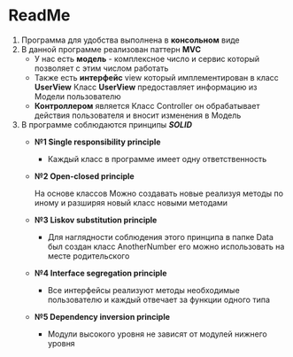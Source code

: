 # ReadMe

1. Программа для удобства выполнена в **консольном** виде
2. В данной программе реализован паттерн **MVC**
    - У нас есть **модель** - комплексное число и сервис который позволяет с этим числом работать
    - Также есть **интерфейс** view который имплементирован в класс **UserView**
      Класс **UserView** предоставляет информацию из Модели пользователю
    - **Контроллером** является Класс Controller он обрабатывает действия пользователя и вносит изменения в Модель
3. В программе соблюдаются принципы ***SOLID***
    - **№1 Single responsibility principle**
        - Каждый класс в программе имеет одну ответственность
    - **№2 Open-closed principle**

      На основе классов Можно создавать новые реализуя методы по иному и разширяя новый класс новыми методами

    - **№3 Liskov substitution principle**
        - Для наглядности соблюдения этого принципа в папке Data был создан класс AnotherNumber его можно использовать на месте родительского
    - **№4 Interface segregation principle**
        - Все интерфейсы реализуют методы необходимые пользователю и каждый отвечает за функции одного типа
    - **№5 Dependency inversion principle**
        - Модули высокого уровня не зависят от модулей нижнего уровня